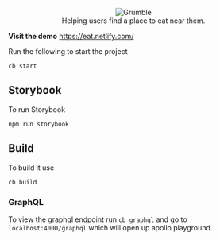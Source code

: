 <p align="center">
<img src="https://github.com/hghazni/Grumble/blob/master/src/assets/images/grumble-logo-black.png" alt="Grumble" />
<br>
    <span style="text-align: center">Helping users find a place to eat near them.</span>
</p>

**Visit the demo**
https://eat.netlify.com/


Run the following to start the project

```
cb start
```
## Storybook
To run Storybook
```
npm run storybook
```

## Build
To build it use

```
cb build
```

### GraphQL
To view the graphql endpoint run `cb graphql` and go to `localhost:4000/graphql` which will open up apollo playground.

